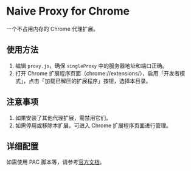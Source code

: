 # Naive Proxy for Chrome

一个不占用内存的 Chrome 代理扩展。

## 使用方法

1. 编辑 `proxy.js`，确保 `singleProxy` 中的服务器地址和端口正确。
2. 打开 Chrome 扩展程序页面（chrome://extensions/），启用「开发者模式」，点击「加载已解压的扩展程序」按钮，选择本目录。

## 注意事项

1. 如果安装了其他代理扩展，需禁用它们。
2. 如需停用或移除本扩展，可进入 Chrome 扩展程序页面进行管理。

## 详细配置

如需使用 PAC 脚本等，请参考[官方文档](https://developer.chrome.com/docs/extensions/reference/api/proxy)。